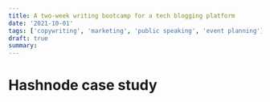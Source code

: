 ```yaml
---
title: A two-week writing bootcamp for a tech blogging platform
date: '2021-10-01'
tags: ['copywriting', 'marketing', 'public speaking', 'event planning']
draft: true
summary:
---
```


# Hashnode case study
